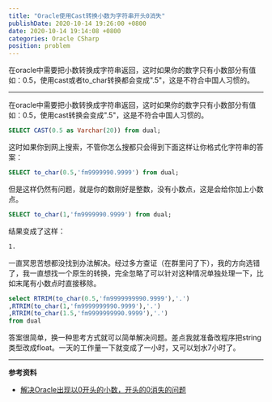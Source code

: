 ```yaml
---
title: "Oracle使用Cast转换小数为字符串开头0消失"
publishDate: 2020-10-14 19:26:00 +0800
date: 2020-10-14 19:14:08 +0800
categories: Oracle CSharp
position: problem
---
```


在oracle中需要把小数转换成字符串返回，这时如果你的数字只有小数部分有值如：0.5，使用cast或者to_char转换都会变成".5"，这是不符合中国人习惯的。

---

<div id="toc"></div>

在oracle中需要把小数转换成字符串返回，这时如果你的数字只有小数部分有值如：0.5，使用cast转换会变成".5"，这是不符合中国人习惯的。

```sql
SELECT CAST(0.5 as Varchar(20)) from dual;
```

这时如果你到网上搜索，不管你怎么搜都只会得到下面这样让你格式化字符串的答案：

```sql
SELECT to_char(0.5,'fm9999990.9999') from dual;
```

但是这样仍然有问题，就是你的数刚好是整数，没有小数点，这是会给你加上小数点。

```sql
SELECT to_char(1,'fm9999990.9999') from dual;
```

结果变成了这样：

```cmd
1.
```

一直冥思苦想都没找到办法解决。经过多方查证（在群里问了下），我的方向选错了，我一直想找一个原生的转换，完全忽略了可以针对这种情况单独处理一下，比如末尾有小数点时直接移除。

```sql
select RTRIM(to_char(0.5,'fm9999999990.9999'),'.')
,RTRIM(to_char(1,'fm9999999990.9999'),'.')
,RTRIM(to_char(1.5,'fm9999999990.9999'),'.')
from dual
```

答案很简单，换一种思考方式就可以简单解决问题。差点我就准备改程序把string类型改成float。一天的工作量一下就变成了一小时，又可以划水7小时了。

---

**参考资料**

- [解决Oracle出现以0开头的小数，开头的0消失的问题](https://blog.csdn.net/qq_34909807/article/details/76270987?utm_medium=distribute.pc_relevant_t0.none-task-blog-BlogCommendFromMachineLearnPai2-1.edu_weight&depth_1-utm_source=distribute.pc_relevant_t0.none-task-blog-BlogCommendFromMachineLearnPai2-1.edu_weight)